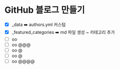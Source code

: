 # GitHub 블로그 만들기
- [x] _data ➡️ authors.yml 커스텀 
- [x] _featured_categories ➡️ md 파일 생성 ~ 카테고리 추가
- [ ] oo 
- [ ] oo @@@
- [ ] oo @
- [ ] oo @
- [ ] oo @@@@
